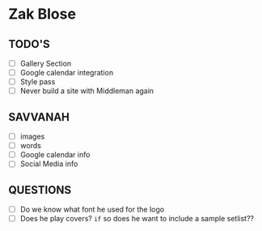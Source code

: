 # Zak Blose

## TODO'S
- [ ] Gallery Section
- [ ] Google calendar integration
- [ ] Style pass
- [ ] Never build a site with Middleman again

## SAVVANAH
- [ ] images
- [ ] words
- [ ] Google calendar info
- [ ] Social Media info

## QUESTIONS
- [ ] Do we know what font he used for the logo
- [ ] Does he play covers?
        `if` so does he want to include a sample setlist??
